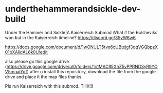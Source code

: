 # underthehammerandsickle-dev-build
Under the Hammer and Sickle|A Kaiserreich Submod
What if the Bolsheviks won but in the Kaiserreich timeline?
https://discord.gg/35yW6w6

https://docs.google.com/document/d/1wONULT5tvo6cUBtxjgf3qqVGQbpzX01bXAIidAL6k0U/edit

also please go this google drive (https://drive.google.com/drive/u/0/folders/1c1MAC95XhZ5vPPRNDSyR9YOV5mqaiYdf) after u install this repository, download the file from the google drive and place it the map files thanks

Pls run Kaiserreich with this submod. THX!!!
